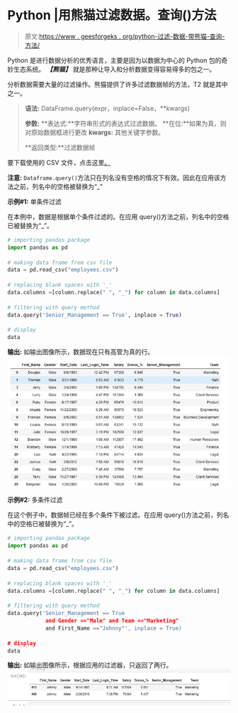 # Python |用熊猫过滤数据。查询()方法

> 原文:[https://www . geesforgeks . org/python-过滤-数据-带熊猫-查询-方法/](https://www.geeksforgeeks.org/python-filtering-data-with-pandas-query-method/)

Python 是进行数据分析的优秀语言，主要是因为以数据为中心的 Python 包的奇妙生态系统。 ***【熊猫】*** 就是那种让导入和分析数据变得容易得多的包之一。

分析数据需要大量的过滤操作。熊猫提供了许多过滤数据帧的方法，T2 就是其中之一。

> **语法:** DataFrame.query(expr，inplace=False，**kwargs)
> 
> **参数:**
> **表达式:**字符串形式的表达式过滤数据。
> **在位:**如果为真，则对原始数据框进行更改
> **kwargs:** 其他关键字参数。
> 
> **返回类型:**过滤数据帧

要下载使用的 CSV 文件，点击这里[。](https://media.geeksforgeeks.org/wp-content/uploads/employees.csv)

**注意:** `Dataframe.query()`方法只在列名没有空格的情况下有效。因此在应用该方法之前，列名中的空格被替换为“_”

**示例#1:** 单条件过滤

在本例中，数据是根据单个条件过滤的。在应用 query()方法之前，列名中的空格已被替换为“_”。

```py
# importing pandas package
import pandas as pd

# making data frame from csv file 
data = pd.read_csv("employees.csv")

# replacing blank spaces with '_' 
data.columns =[column.replace(" ", "_") for column in data.columns]

# filtering with query method
data.query('Senior_Management == True', inplace = True)

# display
data
```

**输出:**
如输出图像所示，数据现在只有高管为真的行。
![](img/0d7fcfd0aab71eb965027e57a0f5ab0e.png)

**示例#2:** 多条件过滤

在这个例子中，数据帧已经在多个条件下被过滤。在应用 query()方法之前，列名中的空格已被替换为“_”。

```py
# importing pandas package
import pandas as pd

# making data frame from csv file 
data = pd.read_csv("employees.csv")

# replacing blank spaces with '_' 
data.columns =[column.replace(" ", "_") for column in data.columns]

# filtering with query method
data.query('Senior_Management == True 
            and Gender =="Male" and Team =="Marketing" 
            and First_Name =="Johnny"', inplace = True)

# display
data
```

**输出:**
如输出图像所示，根据应用的过滤器，只返回了两行。
![](img/3b9c0ab6a27abefdc2fc24a347f01a93.png)